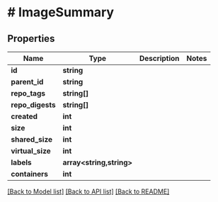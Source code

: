 # # ImageSummary

## Properties

Name | Type | Description | Notes
------------ | ------------- | ------------- | -------------
**id** | **string** |  |
**parent_id** | **string** |  |
**repo_tags** | **string[]** |  |
**repo_digests** | **string[]** |  |
**created** | **int** |  |
**size** | **int** |  |
**shared_size** | **int** |  |
**virtual_size** | **int** |  |
**labels** | **array<string,string>** |  |
**containers** | **int** |  |

[[Back to Model list]](../../README.md#models) [[Back to API list]](../../README.md#endpoints) [[Back to README]](../../README.md)
